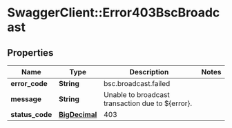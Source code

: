 # SwaggerClient::Error403BscBroadcast

## Properties
Name | Type | Description | Notes
------------ | ------------- | ------------- | -------------
**error_code** | **String** | bsc.broadcast.failed | 
**message** | **String** | Unable to broadcast transaction due to ${error}. | 
**status_code** | [**BigDecimal**](BigDecimal.md) | 403 | 

